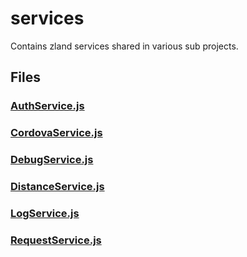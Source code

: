 # services

Contains zland services shared in various sub projects.



<!-- start generated readme -->

## Files  

### [AuthService.js](AuthService.js.md)  


### [CordovaService.js](CordovaService.js.md)  


### [DebugService.js](DebugService.js.md)  


### [DistanceService.js](DistanceService.js.md)  


### [LogService.js](LogService.js.md)  


### [RequestService.js](RequestService.js.md)  


<!-- end generated readme -->